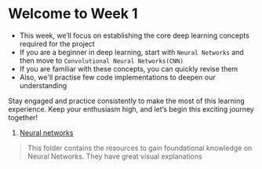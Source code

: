 # **Welcome to Week 1**

* This week, we’ll focus on establishing the core deep learning concepts required for the project
* If you are a beginner in deep learning, start with `Neural Networks` and then move to `Convolutional Neural Networks(CNN)`
* If you are familiar with these concepts, you can quickly revise them
* Also, we'll practise few code implementations to deepen our understanding 

Stay engaged and practice consistently to make the most of this learning experience. Keep your enthusiasm high, and let’s begin this exciting journey together!

1. [Neural networks](./Week-1/Neural-networks)

> This folder contains the resources to gain foundational knowledge on Neural Networks. They have great visual explanations
